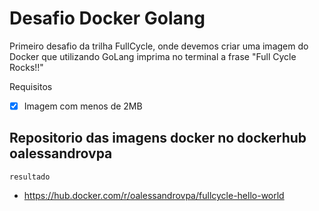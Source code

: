 # Desafio Docker Golang
Primeiro desafio da trilha FullCycle, onde devemos criar uma imagem do Docker que utilizando GoLang imprima no terminal a frase "Full Cycle Rocks!!"

Requisitos

- [x] Imagem com menos de 2MB

## Repositorio das imagens docker no dockerhub oalessandrovpa
```resultado```
- https://hub.docker.com/r/oalessandrovpa/fullcycle-hello-world

